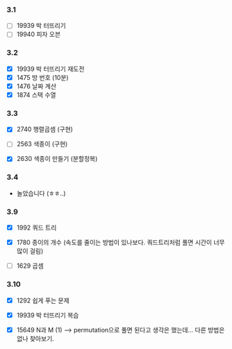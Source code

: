 ### 3.1

- [ ] 19939 박 터뜨리기
- [ ] 19940 피자 오븐 

### 3.2

- [x] 19939 박 터뜨리기 재도전 
- [x] 1475 방 번호 (10분)
- [x] 1476 날짜 계산
- [x] 1874 스택 수열

### 3.3

- [x] 2740 행렬곱셈 (구현)
- [ ] 2563 색종이 (구현)
- [x] 2630 색종이 만들기 (분할정복)


### 3.4 

- 놀았습니다 (ㅎㅎ..)

### 3.9

- [x] 1992 쿼드 트리
- [x] 1780 종이의 개수 (속도를 줄이는 방법이 있나보다. 쿼드트리처럼 풀면 시간이 너무 많이 걸림)
- [ ] 1629 곱셈


### 3.10

- [x] 1292 쉽게 푸는 문제
- [x] 19939 박 터뜨리기 복습
- [x] 15649 N과 M (1) --> permutation으로 풀면 된다고 생각은 했는데... 다른 방법은 없나 찾아보기.
 
